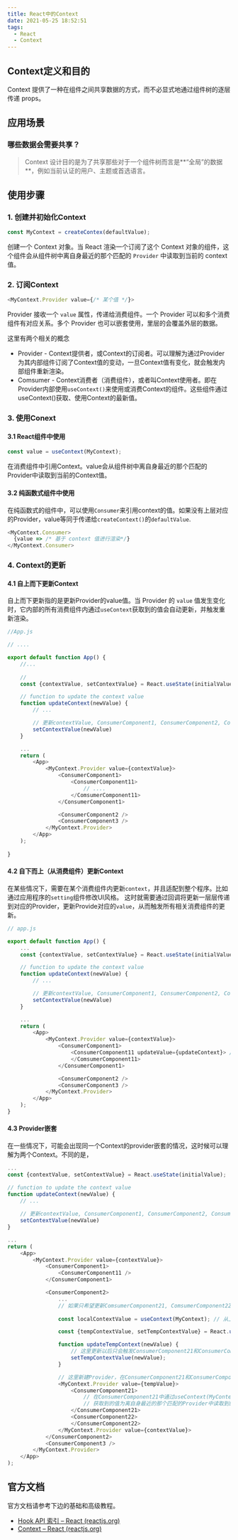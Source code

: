 ```yaml
---
title: React中的Context
date: 2021-05-25 18:52:51
tags:
  - React
  - Context
---
```


## Context定义和目的

Context 提供了一种在组件之间共享数据的方式，而不必显式地通过组件树的逐层传递 props。



## 应用场景

### 哪些数据会需要共享？

>  Context 设计目的是为了共享那些对于一个组件树而言是**“全局”的数据**，例如当前认证的用户、主题或首选语言。



## 使用步骤

### 1. 创建并初始化Context

```javascript
const MyContext = createContex(defaultValue);
```

创建一个 Context 对象。当 React 渲染一个订阅了这个 Context 对象的组件，这个组件会从组件树中离自身最近的那个匹配的 `Provider` 中读取到当前的 context 值。

### 2. 订阅Context

```javascript
<MyContext.Provider value={/* 某个值 */}>
```

Provider 接收一个 `value` 属性，传递给消费组件。一个 Provider 可以和多个消费组件有对应关系。多个 Provider 也可以嵌套使用，里层的会覆盖外层的数据。

这里有两个相关的概念

- Provider - Context提供者，或Context的订阅者。可以理解为通过Provider为其内部组件订阅了Context值的变动，一旦Context值有变化，就会触发内部组件重新渲染。
- Comsumer - Context消费者（消费组件），或者叫Context使用者。即在Provider内部使用```useContext()```来使用或消费Context的组件。这些组件通过useContext()获取、使用Context的最新值。



### 3. 使用Conext

#### 3.1 React组件中使用

```javascript
const value = useContext(MyContext);
```

在消费组件中引用Context。value会从组件树中离自身最近的那个匹配的Provider中读取到当前的Context值。



#### 3.2 纯函数式组件中使用

在纯函数式的组件中，可以使用```Consumer```来引用context的值。如果没有上层对应的Provider，value等同于传递给```createContext()```的```defaultValue```. 

```javascript
<MyContext.Consumer>
  {value => /* 基于 context 值进行渲染*/}
</MyContext.Consumer>
```



### 4. Context的更新

#### 4.1 自上而下更新Context

自上而下更新指的是更新Provider的value值。当 Provider 的 `value` 值发生变化时，它内部的所有消费组件内通过```useContext```获取到的值会自动更新，并触发重新渲染。

```javascript
//App.js

// ....

export default function App() {
    //...
    
    // 
    const {contextValue, setContextValue} = React.useState(initialValue);

    // function to update the context value
    function updateContext(newValue) {
        // ...

        // 更新contextValue, ConsumerComponent1, ConsumerComponent2, ConsumerComponent3, ConsumerComponent11都会触发重新渲染。
        setContextValue(newValue)
    }

    ...
    return (
        <App>
            <MyContext.Provider value={contextValue}>
                <ConsumerComponent1>
                    <ConsumerComponent11>
    					// ....
                    </ComsumerComponent11>
                </ConsumerComponent1>

                <ConsumerComponent2 />
                <ConsumerComponent3 />
            </MyContext.Provider>
        </App>
    );
    
}
```



#### 4.2 自下而上（从消费组件）更新Context

在某些情况下，需要在某个消费组件内更新```context```，并且适配到整个程序。比如通过应用程序的```setting```组件修改UI风格。 这时就需要通过回调将更新一层层传递到对应的Provider，更新Provide对应的```value```，从而触发所有相关消费组件的更新。



```javascript
// app.js

export default function App() {
    ...
    const {contextValue, setContextValue} = React.useState(initialValue);

    // function to update the context value
    function updateContext(newValue) {
        // ...

        // 更新contextValue, ConsumerComponent1, ConsumerComponent2, ConsumerComponent3, ConsumerComponent11都会触发重新渲染。
        setContextValue(newValue)
    }

    ...
    return (
        <App>
            <MyContext.Provider value={contextValue}>
                <ConsumerComponent1>
                    <ConsumerComponent11 updateValue={updateContext}> // 通过回调形式的props, 在ConsumerComponent11中更新contextValue, 因为contextValue属于最顶层的Provider的值，所以也会触发ConsumerComponent1, ConsumerComponent2, ConsumerComponent3重新渲染。
                    </ComsumerComponent11>
                </ConsumerComponent1>

                <ConsumerComponent2 />
                <ConsumerComponent3 />
            </MyContext.Provider>
        </App>
    );
}
```



 #### 4.3 Provider嵌套

在一些情况下，可能会出现同一个Context的provider嵌套的情况，这时候可以理解为两个Context。不同的是，

```javascript
...
const {contextValue, setContextValue} = React.useState(initialValue);

// function to update the context value
function updateContext(newValue) {
    // ...
    
    // 更新contextValue, ConsumerComponent1, ConsumerComponent2, ConsumerComponent3, ConsumerComponent11都会触发重新渲染。
    setContextValue(newValue)
}

...
return (
	<App>
        <MyContext.Provider value={contextValue}>
            <ConsumerComponent1>
                <ConsumerComponent11 />
            </ConsumerComponent1>

            <ConsumerComponent2>
                ...
                // 如果只希望更新ComsumerComponent21, ComsumerComponent22中的值
                
                const localContextValue = useContext(MyContext); // 从上一层Provider中获取当前值

				const {tempContextValue, setTempContextValue} = React.useState(localContextValue);

				function updateTempContext(newValue) {
                    // 这里更新以后只会触发ConsumerComponent21和ConsumerComponent22的重新渲染
                    setTempContextValue(newValue); 
                }

				// 这里新建Provider，在ConsumerComponent21和ConsumerComponent22之间共享数据。
                <MyContext.Provider value={tempValue}>
                    <ConsumerComponent21>
                    	// 在ConsumerComponent21中通过useContext(MyContext)订阅
                    	// 获取到的值为离自身最近的那个匹配的Provider中读取到的Context值,即tempValue
                    </ConsumerComponent21>
                    <ConsumerComponent22>
                    </ConsumerComponent22>
				</MyContext.Provider value={contextValue}>
            </ConsumerComponent2>
            <ConsumerComponent3 />
        </MyContext.Provider>
    </App>
);

```





## 官方文档

官方文档请参考下边的基础和高级教程。

- [Hook API 索引 – React (reactjs.org)](https://zh-hans.reactjs.org/docs/hooks-reference.html#usecontext) 
- [Context – React (reactjs.org)](https://zh-hans.reactjs.org/docs/context.html) 



